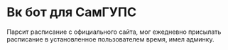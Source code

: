 # Вк бот для СамГУПС
Парсит расписание с официального сайта, мог ежедневно присылать расписание в установленное пользователем время, имел админку.